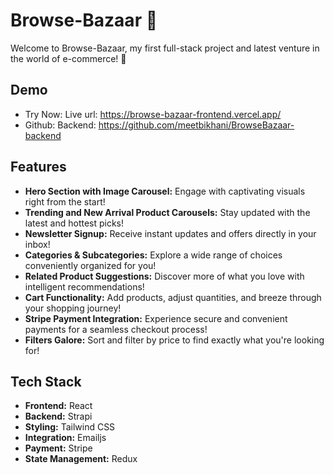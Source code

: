 # Browse-Bazaar 🚀

Welcome to Browse-Bazaar, my first full-stack project and latest venture in the world of e-commerce! 🌟 

## Demo

- Try Now: Live url: https://browse-bazaar-frontend.vercel.app/
- Github: Backend: https://github.com/meetbikhani/BrowseBazaar-backend

## Features
- **Hero Section with Image Carousel:** Engage with captivating visuals right from the start!
- **Trending and New Arrival Product Carousels:** Stay updated with the latest and hottest picks!
- **Newsletter Signup:** Receive instant updates and offers directly in your inbox!
- **Categories & Subcategories:** Explore a wide range of choices conveniently organized for you!
- **Related Product Suggestions:** Discover more of what you love with intelligent recommendations!
- **Cart Functionality:** Add products, adjust quantities, and breeze through your shopping journey!
- **Stripe Payment Integration:** Experience secure and convenient payments for a seamless checkout process!
- **Filters Galore:** Sort and filter by price to find exactly what you're looking for!

## Tech Stack
- **Frontend:** React
- **Backend:** Strapi
- **Styling:** Tailwind CSS
- **Integration:** Emailjs
- **Payment:** Stripe
- **State Management:** Redux
